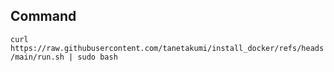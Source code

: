 ## Command

```curl https://raw.githubusercontent.com/tanetakumi/install_docker/refs/heads/main/run.sh | sudo bash```
